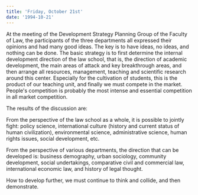 ```yaml
---
title: 'Friday, October 21st'
date: '1994-10-21'
---
```


At the meeting of the Development Strategy Planning Group of the Faculty of Law, the participants of the three departments all expressed their opinions and had many good ideas. The key is to have ideas, no ideas, and nothing can be done. The basic strategy is to first determine the internal development direction of the law school, that is, the direction of academic development, the main areas of attack and key breakthrough areas, and then arrange all resources, management, teaching and scientific research around this center. Especially for the cultivation of students, this is the product of our teaching unit, and finally we must compete in the market. People's competition is probably the most intense and essential competition in all market competition.

The results of the discussion are:

From the perspective of the law school as a whole, it is possible to jointly fight: policy science, international culture (history and current status of human civilization), environmental science, administrative science, human rights issues, social development, etc.

From the perspective of various departments, the direction that can be developed is: business demography, urban sociology, community development, social undertakings, comparative civil and commercial law, international economic law, and history of legal thought.

How to develop further, we must continue to think and collide, and then demonstrate.

